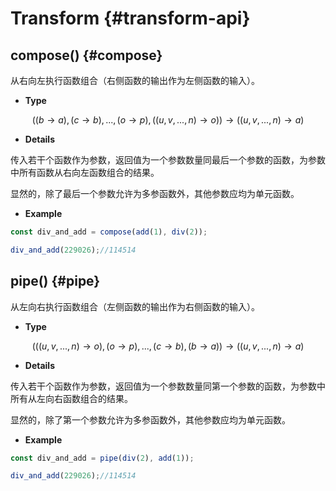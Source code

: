 # Transform {#transform-api}

## compose() {#compose}

从右向左执行函数组合（右侧函数的输出作为左侧函数的输入）。

- **Type**

$$((b\rightarrow a),(c \rightarrow b),...,(o\rightarrow p),((u,v,...,n)\rightarrow o))\rightarrow ((u,v,...,n)\rightarrow a)$$

- **Details**

传入若干个函数作为参数，返回值为一个参数数量同最后一个参数的函数，为参数中所有函数从右向左函数组合的结果。

显然的，除了最后一个参数允许为多参函数外，其他参数应均为单元函数。

- **Example**

```js
const div_and_add = compose(add(1), div(2));

div_and_add(229026);//114514
```

## pipe() {#pipe}

从左向右执行函数组合（左侧函数的输出作为右侧函数的输入）。

- **Type**

$$(((u,v,...,n)\rightarrow o),(o\rightarrow p),...,(c \rightarrow b),(b\rightarrow a))\rightarrow ((u,v,...,n)\rightarrow a)$$

- **Details**

传入若干个函数作为参数，返回值为一个参数数量同第一个参数的函数，为参数中所有从左向右函数组合的结果。

显然的，除了第一个参数允许为多参函数外，其他参数应均为单元函数。

- **Example**

```js
const div_and_add = pipe(div(2), add(1));

div_and_add(229026);//114514
```
